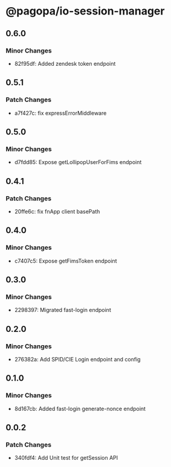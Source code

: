 # @pagopa/io-session-manager

## 0.6.0

### Minor Changes

- 82f95df: Added zendesk token endpoint

## 0.5.1

### Patch Changes

- a7f427c: fix expressErrorMiddleware

## 0.5.0

### Minor Changes

- d7fdd85: Expose getLollipopUserForFims endpoint

## 0.4.1

### Patch Changes

- 20ffe6c: fix fnApp client basePath

## 0.4.0

### Minor Changes

- c7407c5: Expose getFimsToken endpoint

## 0.3.0

### Minor Changes

- 2298397: Migrated fast-login endpoint

## 0.2.0

### Minor Changes

- 276382a: Add SPID/CIE Login endpoint and config

## 0.1.0

### Minor Changes

- 8d167cb: Added fast-login generate-nonce endpoint

## 0.0.2

### Patch Changes

- 340fdf4: Add Unit test for getSession API
